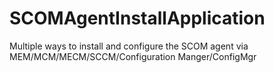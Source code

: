 # SCOMAgentInstallApplication
Multiple ways to install and configure the SCOM agent via MEM/MCM/MECM/SCCM/Configuration Manger/ConfigMgr
